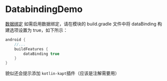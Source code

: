# DatabindingDemo

[数据绑定](https://developer.android.google.cn/topic/libraries/data-binding/start?hl=zh_cn&authuser=0)
如需启用数据绑定，请在模块的 build.gradle 文件中将 dataBinding 构建选项设置为 true，如下所示：
```groovy
android {
    //...
    buildFeatures {
        dataBinding true
    }
}
```
貌似还会提示添加 `kotlin-kapt`插件（应该是注解需要用）

